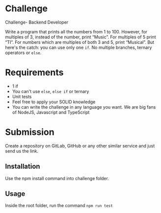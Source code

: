 # Challenge

Challenge- Backend Developer

Write a program that prints all the numbers from 1 to 100. However, for
multiples of 3, instead of the number, print “Music”. For multiples of 5 print
“TI”. For numbers which are multiples of both 3 and 5, print “Musical”.
But here's the catch: you can use only one `if`. No multiple branches, ternary
operators or `else`.
# Requirements
* 1 if
* You can't use `else`, `else if` or ternary
* Unit tests
* Feel free to apply your SOLID knowledge
* You can write the challenge in any language you want. We are big fans of NodeJS, Javascript and TypeScript
# Submission

Create a repository on GitLab, GitHub or any other similar service and just send us the link.

## Installation


Use the npm install command into challenge folder.


## Usage


Inside the root folder, run the command `npm run test`

